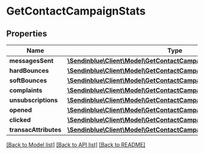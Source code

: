 # GetContactCampaignStats

## Properties
Name | Type | Description | Notes
------------ | ------------- | ------------- | -------------
**messagesSent** | [**\Sendinblue\Client\Model\GetContactCampaignStatsMessagesSent[]**](GetContactCampaignStatsMessagesSent.md) |  | [optional] 
**hardBounces** | [**\Sendinblue\Client\Model\GetContactCampaignStatsMessagesSent[]**](GetContactCampaignStatsMessagesSent.md) |  | [optional] 
**softBounces** | [**\Sendinblue\Client\Model\GetContactCampaignStatsMessagesSent[]**](GetContactCampaignStatsMessagesSent.md) |  | [optional] 
**complaints** | [**\Sendinblue\Client\Model\GetContactCampaignStatsMessagesSent[]**](GetContactCampaignStatsMessagesSent.md) |  | [optional] 
**unsubscriptions** | [**\Sendinblue\Client\Model\GetContactCampaignStatsUnsubscriptions**](GetContactCampaignStatsUnsubscriptions.md) |  | [optional] 
**opened** | [**\Sendinblue\Client\Model\GetContactCampaignStatsOpened[]**](GetContactCampaignStatsOpened.md) |  | [optional] 
**clicked** | [**\Sendinblue\Client\Model\GetContactCampaignStatsClicked[]**](GetContactCampaignStatsClicked.md) |  | [optional] 
**transacAttributes** | [**\Sendinblue\Client\Model\GetContactCampaignStatsTransacAttributes[]**](GetContactCampaignStatsTransacAttributes.md) |  | [optional] 

[[Back to Model list]](../../README.md#documentation-for-models) [[Back to API list]](../../README.md#documentation-for-api-endpoints) [[Back to README]](../../README.md)


